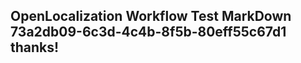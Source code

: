 <properties
ms.topic="hero-topic"
ms.test1="hero-topic"
ms.test2="test"/>

## OpenLocalization Workflow Test MarkDown 73a2db09-6c3d-4c4b-8f5b-80eff55c67d1 thanks!
